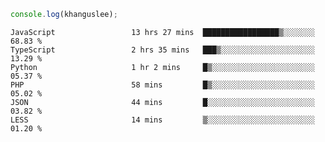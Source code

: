 ```js
console.log(khanguslee);
```

<!--START_SECTION:waka-->

```text
JavaScript                 13 hrs 27 mins  █████████████████▒░░░░░░░   68.83 %
TypeScript                 2 hrs 35 mins   ███▒░░░░░░░░░░░░░░░░░░░░░   13.29 %
Python                     1 hr 2 mins     █▒░░░░░░░░░░░░░░░░░░░░░░░   05.37 %
PHP                        58 mins         █▒░░░░░░░░░░░░░░░░░░░░░░░   05.02 %
JSON                       44 mins         █░░░░░░░░░░░░░░░░░░░░░░░░   03.82 %
LESS                       14 mins         ▒░░░░░░░░░░░░░░░░░░░░░░░░   01.20 %
```

<!--END_SECTION:waka-->

<!--
**khanguslee/khanguslee** is a ✨ _special_ ✨ repository because its `README.md` (this file) appears on your GitHub profile.

Here are some ideas to get you started:

- 🔭 I’m currently working on ...
- 🌱 I’m currently learning ...
- 👯 I’m looking to collaborate on ...
- 🤔 I’m looking for help with ...
- 💬 Ask me about ...
- 📫 How to reach me: ...
- 😄 Pronouns: ...
- ⚡ Fun fact: ...
-->
